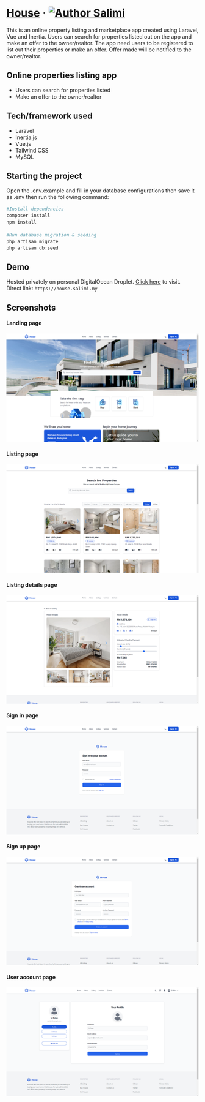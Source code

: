 # [House](https://house.salimi.my) &middot; [![Author Salimi](https://img.shields.io/badge/Author-Salimi-%3C%3E)](https://www.linkedin.com/in/mohamad-salimi/)

This is an online property listing and marketplace app created using Laravel, Vue and Inertia. Users can search for properties listed out on the app and make an offer to the owner/realtor. The app need users to be registered to list out their properties or make an offer. Offer made will be notified to the owner/realtor.

## Online properties listing app

- Users can search for properties listed
- Make an offer to the owner/realtor

## Tech/framework used

- Laravel
- Inertia.js
- Vue.js
- Tailwind CSS
- MySQL

## Starting the project

Open the .env.example and fill in your database configurations then save it as .env then run the following command:

```bash
#Install dependencies
composer install
npm install

#Run database migration & seeding
php artisan migrate
php artisan db:seed
```

## Demo

Hosted privately on personal DigitalOcean Droplet. [Click here](https://house.salimi.my) to visit.
<br>
Direct link: `https://house.salimi.my`

## Screenshots

#### Landing page

![Landing page](/screenshots/screenshot-1.png)

#### Listing page

![Listing page](/screenshots/screenshot-2.png)

#### Listing details page

![Listing details page](/screenshots/screenshot-3.png)

#### Sign in page

![Sign in page](/screenshots/screenshot-4.png)

#### Sign up page

![Sign up page](/screenshots/screenshot-5.png)

#### User account page

![User account page](/screenshots/screenshot-6.png)
